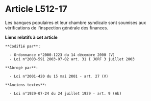 # Article L512-17

Les banques populaires et leur chambre syndicale sont soumises aux vérifications de l'inspection générale des finances.

**Liens relatifs à cet article**

	**Codifié par**:

	  - Ordonnance n°2000-1223 du 14 décembre 2000 (V)
	  - Loi n°2003-591 2003-07-02 art. 31 I JORF 3 juillet 2003

	**Abrogé par**:

	  - Loi n°2001-420 du 15 mai 2001 - art. 27 (V)

	**Anciens textes**:

	  - Loi n°1929-07-24 du 24 juillet 1929 - art. 9 (Ab)
